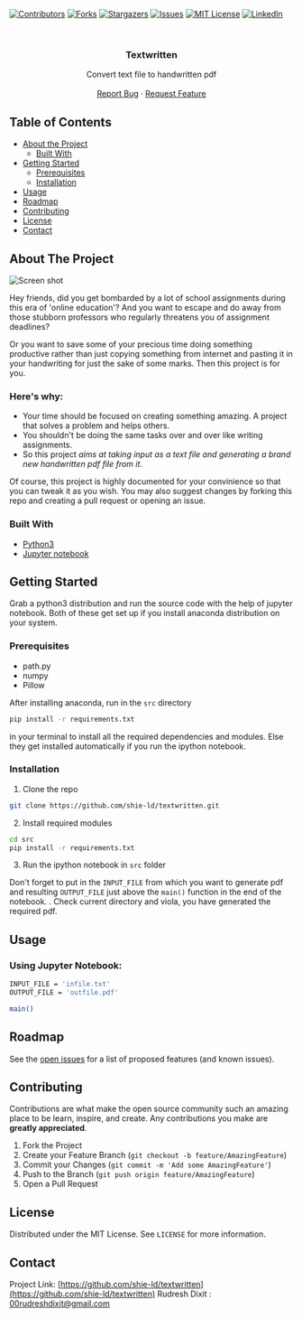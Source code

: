 [![Contributors][contributors-shield]][contributors-url]
[![Forks][forks-shield]][forks-url]
[![Stargazers][stars-shield]][stars-url]
[![Issues][issues-shield]][issues-url]
[![MIT License][license-shield]][license-url]
[![LinkedIn][linkedin-shield]][linkedin-url]



<!-- PROJECT LOGO -->
<br />
<p align="center">

  <h3 align="center">Textwritten</h3>

  <p align="center">
    Convert text file to handwritten pdf
    <br />
    <br />
    <a href="https://github.com/shie-ld/textwritten/issues">Report Bug</a>
    ·
    <a href="https://github.com/shie-ld/textwritten/issues">Request Feature</a>
  </p>
</p>



<!-- TABLE OF CONTENTS -->
## Table of Contents

* [About the Project](#about-the-project)
  * [Built With](#built-with)
* [Getting Started](#getting-started)
  * [Prerequisites](#prerequisites)
  * [Installation](#installation)
* [Usage](#usage)
* [Roadmap](#roadmap)
* [Contributing](#contributing)
* [License](#license)
* [Contact](#contact)



<!-- ABOUT THE PROJECT -->
## About The Project

![Screen shot](../main/src/image/ss.png)

Hey friends, did you get bombarded by a lot of school assignments during this era of 'online education'? And you want to escape and do away from those stubborn professors who regularly threatens you of assignment deadlines?

Or you want to save some of your precious time doing something productive rather than just copying something from internet and pasting it in your handwriting for just the sake of some marks. Then this project is for you.


### Here's why: ###
* Your time should be focused on creating something amazing. A project that solves a problem and helps others.
* You shouldn't be doing the same tasks over and over like writing assignments.
* So this project *aims at taking input as a text file and generating a brand new handwritten pdf file from it*.


Of course, this project is highly documented for your convinience so that you can tweak it as you wish. You may also suggest changes by forking this repo and creating a pull request or opening an issue.



### Built With

* [Python3](https://www.python.org/)
* [Jupyter notebook](https://jupyter.org/)





<!-- GETTING STARTED -->
## Getting Started

Grab a python3 distribution and run the source code with the help of jupyter notebook. Both of these get set up if you install anaconda distribution on your system.


### Prerequisites

* path.py
* numpy
* Pillow

After installing anaconda, run in the `src` directory 
```sh
pip install -r requirements.txt
```
in your terminal to install all the required dependencies and modules. Else they get installed automatically if you run the ipython notebook.

### Installation

1. Clone the repo
```sh
git clone https://github.com/shie-ld/textwritten.git
```
2. Install required modules
```sh
cd src
pip install -r requirements.txt
```
3. Run the ipython notebook in `src` folder 

Don't forget to put in the `INPUT_FILE` from which you want to generate pdf and resulting `OUTPUT_FILE` just above the `main()` function in the end of the notebook. . Check current directory and viola, you have generated the required pdf.




<!-- USAGE EXAMPLES -->
## Usage
### Using Jupyter Notebook:

```sh
INPUT_FILE = 'infile.txt'
OUTPUT_FILE = 'outfile.pdf'

main()
```


<!-- ROADMAP -->
## Roadmap

See the [open issues](https://github.com/shie-ld/textwritten/issues) for a list of proposed features (and known issues).



<!-- CONTRIBUTING -->
## Contributing

Contributions are what make the open source community such an amazing place to be learn, inspire, and create. Any contributions you make are **greatly appreciated**.

1. Fork the Project
2. Create your Feature Branch (`git checkout -b feature/AmazingFeature`)
3. Commit your Changes (`git commit -m 'Add some AmazingFeature'`)
4. Push to the Branch (`git push origin feature/AmazingFeature`)
5. Open a Pull Request



<!-- LICENSE -->
## License

Distributed under the MIT License. See `LICENSE` for more information.



<!-- CONTACT -->
## Contact

Project Link: [https://github.com/shie-ld/textwritten](https://github.com/shie-ld/textwritten)
Rudresh Dixit : [00rudreshdixit@gmail.com](00rudreshdixit.gmail.com)





<!-- MARKDOWN LINKS & IMAGES -->
[contributors-shield]: https://img.shields.io/github/contributors/shie-ld/textwritten.svg?style=flat-square
[contributors-url]: https://github.com/shie-ld/textwritten/graphs/contributors
[forks-shield]: https://img.shields.io/github/forks/shie-ld/textwritten.svg?style=flat-square
[forks-url]: https://github.com/shie-ld/textwritten/network/members
[stars-shield]: https://img.shields.io/github/stars/shie-ld/textwritten.svg?style=flat-square
[stars-url]: https://github.com/shie-ld/textwritten/stargazers
[issues-shield]: https://img.shields.io/github/issues/shie-ld/textwritten.svg?style=flat-square
[issues-url]: https://github.com/shie-ld/textwritten/issues
[license-shield]: https://img.shields.io/github/license/shie-ld/textwritten.svg?style=flat-square
[license-url]: https://github.com/shie-ld/textwritten/blob/main/LICENSE
[linkedin-shield]: https://img.shields.io/badge/-LinkedIn-black.svg?style=flat-square&logo=linkedin&colorB=555
[linkedin-url]: https://www.linkedin.com/in/rudresh-dixit-11a15618a/







